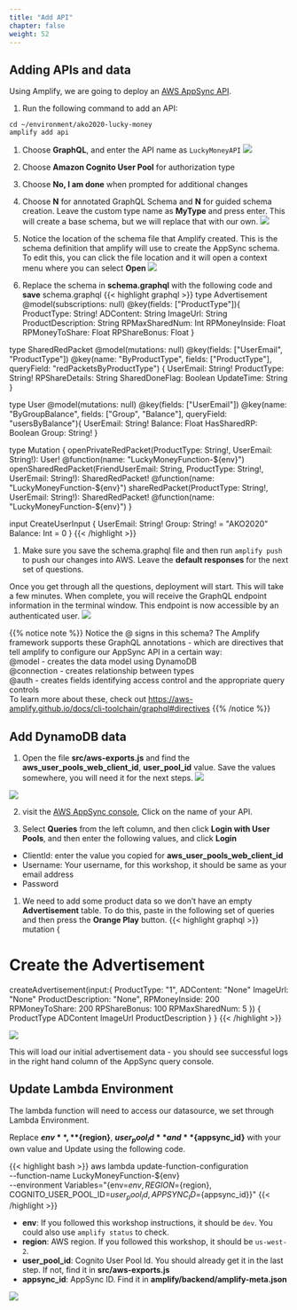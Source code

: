 ```yaml
---
title: "Add API"
chapter: false
weight: 52
---
```


## Adding APIs and data

Using Amplify, we are going to deploy an [AWS AppSync API](https://aws.amazon.com/appsync/).


1. Run the following command to add an API:
```
cd ~/environment/ako2020-lucky-money
amplify add api
```

1. Choose **GraphQL**, and enter the API name as `LuckyMoneyAPI`
![](/images/addGameLogic/amplify-add-api.png)

1. Choose **Amazon Cognito User Pool** for authorization type

1. Choose **No, I am done** when prompted for additional changes

1. Choose **N** for annotated GraphQL Schema and **N** for guided schema creation. Leave the custom type name as **MyType** and press enter. This will create a base schema, but we will replace that with our own.
![](/images/addGameLogic/amplify-add-api-2.png)

1. Notice the location of the schema file that Amplify created. This is the schema definition that amplify will use to create the AppSync schema. To edit this, you can click the file location and it will open a context menu where you can select **Open**
![](/images/addGameLogic/amplify-add-api-3.png)

1. Replace the schema in **schema.graphql** with the following code and **save** schema.graphql
{{< highlight graphql >}}
type Advertisement @model(subscriptions: null) @key(fields: ["ProductType"]){
  ProductType: String!
  ADContent: String
  ImageUrl: String
  ProductDescription: String
  RPMaxSharedNum: Int
  RPMoneyInside: Float
  RPMoneyToShare: Float
  RPShareBonus: Float
}

type SharedRedPacket @model(mutations: null) @key(fields: ["UserEmail", "ProductType"]) @key(name: "ByProductType", fields: ["ProductType"], queryField: "redPacketsByProductType") {
  UserEmail: String!
  ProductType: String!
  RPShareDetails: String
  SharedDoneFlag: Boolean
  UpdateTime: String
}

type User @model(mutations: null) @key(fields: ["UserEmail"]) @key(name: "ByGroupBalance", fields: ["Group", "Balance"], queryField: "usersByBalance"){
  UserEmail: String!
  Balance: Float
  HasSharedRP: Boolean
  Group: String!
}

type Mutation {
  openPrivateRedPacket(ProductType: String!, UserEmail: String!): User! @function(name: "LuckyMoneyFunction-${env}")
  openSharedRedPacket(FriendUserEmail: String, ProductType: String!, UserEmail: String!): SharedRedPacket! @function(name: "LuckyMoneyFunction-${env}")
  shareRedPacket(ProductType: String!, UserEmail: String!): SharedRedPacket! @function(name: "LuckyMoneyFunction-${env}")
}

input CreateUserInput {
  UserEmail: String!
  Group: String! = "AKO2020"
  Balance: Int = 0
}
{{< /highlight >}}

1. Make sure you save the schema.graphql file and then run `amplify push` to push our changes into AWS. Leave the **default responses** for the next set of questions. 

Once you get through all the questions, deployment will start. This will take a few minutes. When complete, you will receive the GraphQL endpoint information in the terminal window. This endpoint is now accessible by an authenticated user.
![](/images/addGameLogic/appsync_endpoint.png)

{{% notice note %}}
Notice the @ signs in this schema? The Amplify framework supports these GraphQL annotations - which are directives that tell amplify to configure our AppSync API in a certain way:</br>
@model - creates the data model using DynamoDB</br>
@connection - creates relationship between types</br>
@auth - creates fields identifying access control and the appropriate query controls</br>
To learn more about these, check out https://aws-amplify.github.io/docs/cli-toolchain/graphql#directives
{{% /notice %}}

## Add DynamoDB data

1. Open the file **src/aws-exports.js** and find the **aws_user_pools_web_client_id**,  **user_pool_id** value. Save the values somewhere, you will need it for the next steps.
![](/images/addGameLogic/copy_web_client_id.png)

![](/images/addGameLogic/user_pool_id.png?width=30pc)

2. visit the [AWS AppSync console](https://us-west-2.console.aws.amazon.com/appsync/home), Click on the name of your API.

3. Select **Queries** from the left column, and then click **Login with User Pools**, and then enter the following values, and click **Login**
  * ClientId: enter the value you copied for **aws_user_pools_web_client_id**
  * Username: Your username, for this workshop, it should be same as your email address
  * Password

1. We need to add some product data so we don’t have an empty **Advertisement** table. To do this, paste in the following set of queries and then press the **Orange Play** button.
{{< highlight graphql >}}
mutation {
  # Create the Advertisement
  createAdvertisement(input:{
    ProductType: "1",
    ADContent: "None"
    ImageUrl: "None"
    ProductDescription: "None",
    RPMoneyInside: 200
    RPMoneyToShare: 200
    RPShareBonus: 100
    RPMaxSharedNum: 5
  }) {
    ProductType
    ADContent
    ImageUrl
    ProductDescription
  }
}
{{< /highlight >}}

![](/images/addGameLogic/insert-ads.png)

This will load our initial advertisement data - you should see successful logs in the right hand column of the AppSync query console.

## Update Lambda Environment 

The lambda function will need to access our datasource, we set through Lambda Environment. 

Replace **${env}**, **${region}**, **${user_pool_id}** and **${appsync_id}** with your own value and Update using the following code.

{{< highlight bash >}}
aws lambda update-function-configuration \
--function-name LuckyMoneyFunction-${env} \
--environment Variables="{env=${env}, REGION=${region}, COGNITO_USER_POOL_ID=${user_pool_id}, APPSYNC_ID=${appsync_id}}"
{{< /highlight >}}

* **env**: If you followed this workshop instructions, it should be `dev`. You could also use `amplify status` to check. 
* **region**: AWS region. If you followed this workshop, it should be `us-west-2`.
* **user_pool_id**: Cognito User Pool Id. You should already get it in the last step. If not, find it in **src/aws-exports.js**
* **appsync_id**: AppSync ID. Find it in **amplify/backend/amplify-meta.json**

![](/images/addGameLogic/amplify-meta.png?width=30pc)